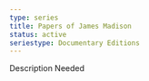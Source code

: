 ```yaml
---
type: series
title: Papers of James Madison
status: active
seriestype: Documentary Editions
---
```

Description Needed